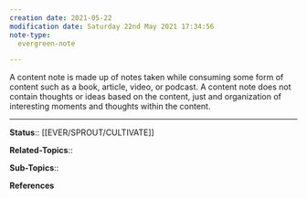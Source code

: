 ```yaml
---
creation date: 2021-05-22
modification date: Saturday 22nd May 2021 17:34:56
note-type: 
  evergreen-note

---
```


A content note is made up of notes taken while consuming some form of content such as a book, article, video, or podcast. A content note does not contain thoughts or ideas based on the content, just and organization of interesting moments and thoughts within the content.


---

**Status**:: [[EVER/SPROUT/CULTIVATE]] 

**Related-Topics**:: 
	
**Sub-Topics**::
	
**References**